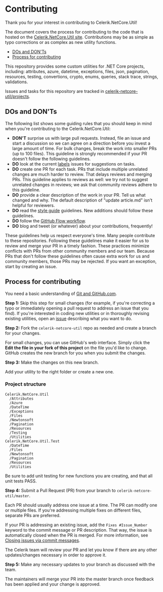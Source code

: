 # Contributing

Thank you for your interest in contributing to Celerik.NetCore.Util!

The document covers the process for contributing to the code that is hosted on the [Celerik.NetCore.Util site](https://github.com/celerik/celerik-netcore-util). Contributions may be as simple as typo corrections or as complex as new utility functions.

- [DOs and DON'Ts](#dos-and-donts)
- [Process for contributing](#process-for-contributing)

This repository provides some custom utilities for .NET Core projects, including: attributes, azure, datetime, exceptions, files, json, pagination, resources, testing, convertions, crypto, enums, queries, stack trace, strings, validations.

Issues and tasks for this repository are tracked in [celerik-netcore-util/projects](https://github.com/celerik/celerik-netcore-util/projects/2).

## DOs and DON'Ts

The following list shows some guiding rules that you should keep in mind when you're contributing to the Celerik.NetCore.Util:

- **DON'T** surprise us with large pull requests. Instead, file an issue and start a discussion so we can agree on a direction before you invest a large amount of time. For bulk changes, break the work into smaller PRs (up to 100 files). This guideline is strongly recommended if your PR doesn't follow the following guidelines.
- **DO** look at the current [labels](https://github.com/celerik/celerik-netcore-util/labels) issues for suggestions on tasks.
- **DO** create one PR for each task. PRs that include multiple unrelated changes are much harder to review. That delays reviews and merging PRs. This guideline applies to reviews as well: we try not to suggest unrelated changes in reviews; we ask that community reviews adhere to this guideline.
- **DO** provide a clear description of the work in your PR. Tell us what changed and why. The default description of "update article.md" isn't helpful for reviewers.
- **DO** read the [style guide](https://docs.microsoft.com/en-us/dotnet/core/) guidelines. New additions should follow these guidelines.
- **DO** follow the [GitHub Flow workflow](https://guides.github.com/introduction/flow/).
- **DO** blog and tweet (or whatever) about your contributions, frequently!

These guidelines help us respect everyone's time. Many people contribute to these repositories. Following these guidelines make it easier for us to review and merge your PR in a timely fashion. These practices minimize conflicts with PRs from other community members and our team. Because PRs that don't follow these guidelines often cause extra work for us and community members, those PRs may be rejected. If you want an exception, start by creating an issue.

## Process for contributing

You need a basic understanding of [Git and GitHub.com](https://guides.github.com/activities/hello-world/).

**Step 1:** Skip this step for small changes (for example, if you're correcting a typo or immediately opening a pull request to address an issue that you find). If you're interested in coding new utilities or in thoroughly revising existing utilities, open an [issue](https://github.com/celerik/celerik-netcore-util/issues) describing what you want to do.

**Step 2:** Fork the `celerik-netcore-util` repo as needed and create a branch for your changes.

For small changes, you can use GitHub's web interface. Simply click the **Edit the file in your fork of this project** on the file you'd like to change. GitHub creates the new branch for you when you submit the changes.

**Step 3:** Make the changes on this new branch.

Add your utility to the right folder or create a new one.

### Project structure

```
Celerik.NetCore.Util
  /Attributes
  /Azure
  /DateTime
  /Exceptions
  /Files
  /Newtonsoft
  /Pagination
  /Resources
  /Testing
  /Utilities
Celerik.NetCore.Util.Test
  /DateTime
  /Files
  /Newtonsoft
  /Pagination
  /Resources
  /Utilities
```

Be sure to add unit testing for new functions you are creating, and that all unit tests PASS.

**Step 4:** Submit a Pull Request (PR) from your branch to `celerik-netcore-util/master`.

Each PR should usually address one issue at a time. The PR can modify one or multiple files. If you're addressing multiple fixes on different files, separate PRs are preferred.

If your PR is addressing an existing issue, add the `Fixes #Issue_Number` keyword to the commit message or PR description. That way, the issue is automatically closed when the PR is merged. For more information, see [Closing issues via commit messages](https://help.github.com/articles/closing-issues-via-commit-messages/).

The Celerik team will review your PR and let you know if there are any other updates/changes necessary in order to approve it.

**Step 5:** Make any necessary updates to your branch as discussed with the team.

The maintainers will merge your PR into the master branch once feedback has been applied and your change is approved.

